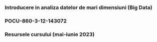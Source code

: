 ### Introducere in analiza datelor de mari dimensiuni (Big Data)

### POCU-860-3-12-143072

### Resursele cursului (mai-iunie 2023)
